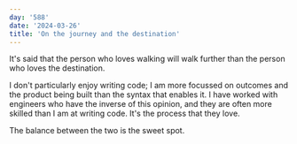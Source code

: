 ```yaml
---
day: '588'
date: '2024-03-26'
title: 'On the journey and the destination'
---
```


It's said that the person who loves walking will walk further than the person who loves the destination.

I don't particularly enjoy writing code; I am more focussed on outcomes and the product being built than the syntax that enables it. I have worked with engineers who have the inverse of this opinion, and they are often more skilled than I am at writing code. It's the process that they love.

The balance between the two is the sweet spot.

